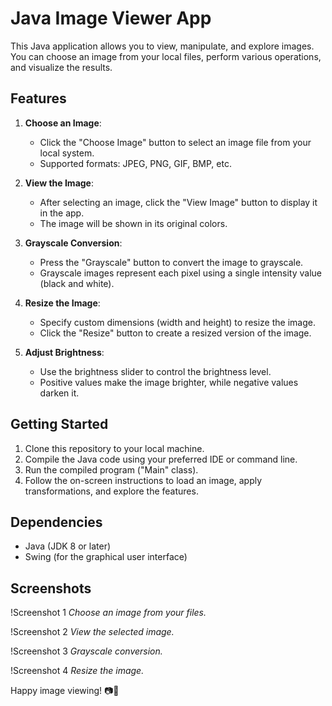 # Java Image Viewer App

This Java application allows you to view, manipulate, and explore images. You can choose an image from your local files, perform various operations, and visualize the results.

## Features

1. **Choose an Image**:
   - Click the "Choose Image" button to select an image file from your local system.
   - Supported formats: JPEG, PNG, GIF, BMP, etc.

2. **View the Image**:
   - After selecting an image, click the "View Image" button to display it in the app.
   - The image will be shown in its original colors.

3. **Grayscale Conversion**:
   - Press the "Grayscale" button to convert the image to grayscale.
   - Grayscale images represent each pixel using a single intensity value (black and white).

4. **Resize the Image**:
   - Specify custom dimensions (width and height) to resize the image.
   - Click the "Resize" button to create a resized version of the image.

5. **Adjust Brightness**:
   - Use the brightness slider to control the brightness level.
   - Positive values make the image brighter, while negative values darken it.

## Getting Started

1. Clone this repository to your local machine.
2. Compile the Java code using your preferred IDE or command line.
3. Run the compiled program ("Main" class).
4. Follow the on-screen instructions to load an image, apply transformations, and explore the features.

## Dependencies

- Java (JDK 8 or later)
- Swing (for the graphical user interface)

## Screenshots

!Screenshot 1
*Choose an image from your files.*

!Screenshot 2
*View the selected image.*

!Screenshot 3
*Grayscale conversion.*

!Screenshot 4
*Resize the image.*



Happy image viewing! 📷🎨
